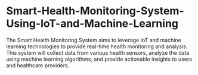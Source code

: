 # Smart-Health-Monitoring-System-Using-IoT-and-Machine-Learning
The Smart Health Monitoring System aims to leverage IoT and machine learning technologies to provide real-time health monitoring and analysis. This system will collect data from various health sensors, analyze the data using machine learning algorithms, and provide actionable insights to users and healthcare providers. 

